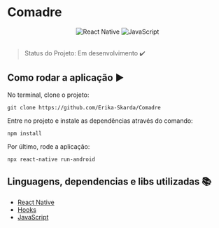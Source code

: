 # Comadre

<div align="center">
    <img alt="React Native" src="https://img.shields.io/badge/react_native-%2320232a.svg?style=for-the-badge&logo=react&logoColor=%2361DAFB"/>
    <img alt="JavaScript" src="https://img.shields.io/badge/javascript-%23323330.svg?style=for-the-badge&logo=javascript&logoColor=%23F7DF1E"/>
</div>
</br>

> Status do Projeto: Em desenvolvimento :heavy_check_mark: 


## Como rodar a aplicação :arrow_forward:

No terminal, clone o projeto: 

```
git clone https://github.com/Erika-Skarda/Comadre
```
Entre no projeto e instale as dependências através do comando:
```
npm install
```
Por último, rode a aplicação: 
```
npx react-native run-android
```

## Linguagens, dependencias e libs utilizadas :books:

- [React Native](https://reactnative.dev/)
- [Hooks](https://reactjs.org/docs/hooks-intro.html)
- [JavaScript](https://javascript.plainenglish.io/)

